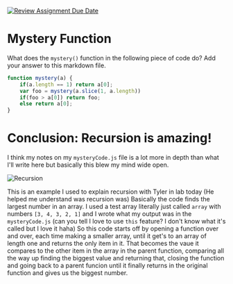 [![Review Assignment Due Date](https://classroom.github.com/assets/deadline-readme-button-24ddc0f5d75046c5622901739e7c5dd533143b0c8e959d652212380cedb1ea36.svg)](https://classroom.github.com/a/GDPVb20V)
# Mystery Function

What does the `mystery()` function in the following piece of code do? Add your
answer to this markdown file.

```javascript
function mystery(a) {
    if(a.length == 1) return a[0];
    var foo = mystery(a.slice(1, a.length))
    if(foo > a[0]) return foo;
    else return a[0];
}
```
# Conclusion: Recursion is amazing! 

I think my notes on my `mysteryCode.js` file is a lot more in depth than what I'll write here but basically this blew my mind wide open. 

![Recursion](recursion(1).jpg)

This is an example I used to explain recursion with Tyler in lab today (He helped me understand was recursion was) Basically the code finds the largest number 
in an array. I used a test array literally just called `array` with numbers `[3, 4, 3, 2, 1]` and I wrote what my output was in the `mysteryCode.js` (can you 
tell I love to use `this` feature? I don't know what it's called but I love it haha) So this code starts off by opening a function over and over, each time 
making a smaller array, until it get's to an array of length one and returns the only item in it. That becomes the vaue it compares to the other item in the 
array in the parent function, comparing all the way up finding the biggest value and returning that, closing the function and going back to a parent funcion 
until it finally returns in the original function and gives us the biggest number. 

